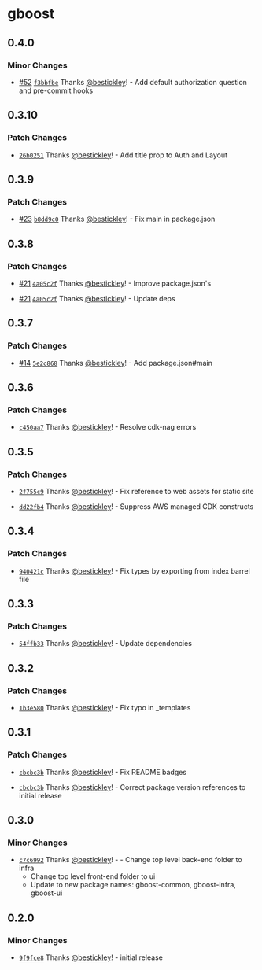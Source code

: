 # gboost

## 0.4.0

### Minor Changes

- [#52](https://github.com/awslabs/green-boost/pull/52) [`f3bbfbe`](https://github.com/awslabs/green-boost/commit/f3bbfbeeac6343476dfc9a389539928b47f66bd2) Thanks [@bestickley](https://github.com/bestickley)! - Add default authorization question and pre-commit hooks

## 0.3.10

### Patch Changes

- [`26b0251`](https://github.com/awslabs/green-boost/commit/26b0251ed4491b1eecc56bddb42bcd4b4ffc8128) Thanks [@bestickley](https://github.com/bestickley)! - Add title prop to Auth and Layout

## 0.3.9

### Patch Changes

- [#23](https://github.com/awslabs/green-boost/pull/23) [`b8dd9c0`](https://github.com/awslabs/green-boost/commit/b8dd9c094bbe40cf798df2016874ed1a79016b29) Thanks [@bestickley](https://github.com/bestickley)! - Fix main in package.json

## 0.3.8

### Patch Changes

- [#21](https://github.com/awslabs/green-boost/pull/21) [`4a05c2f`](https://github.com/awslabs/green-boost/commit/4a05c2fb7934b0f7642607a74855d1752576314e) Thanks [@bestickley](https://github.com/bestickley)! - Improve package.json's

* [#21](https://github.com/awslabs/green-boost/pull/21) [`4a05c2f`](https://github.com/awslabs/green-boost/commit/4a05c2fb7934b0f7642607a74855d1752576314e) Thanks [@bestickley](https://github.com/bestickley)! - Update deps

## 0.3.7

### Patch Changes

- [#14](https://github.com/awslabs/green-boost/pull/14) [`5e2c868`](https://github.com/awslabs/green-boost/commit/5e2c868757eb0b3927bf9824ca025389f0bf580e) Thanks [@bestickley](https://github.com/bestickley)! - Add package.json#main

## 0.3.6

### Patch Changes

- [`c450aa7`](https://github.com/awslabs/green-boost/commit/c450aa748013a3ef1291ce9149d5cc8f52ef7727) Thanks [@bestickley](https://github.com/bestickley)! - Resolve cdk-nag errors

## 0.3.5

### Patch Changes

- [`2f755c9`](https://github.com/awslabs/green-boost/commit/2f755c9fb96dad555f10af3ff27ecc48915f367a) Thanks [@bestickley](https://github.com/bestickley)! - Fix reference to web assets for static site

* [`dd22fb4`](https://github.com/awslabs/green-boost/commit/dd22fb4e7d25b8f26a02572b58100dfde4b3992c) Thanks [@bestickley](https://github.com/bestickley)! - Suppress AWS managed CDK constructs

## 0.3.4

### Patch Changes

- [`940421c`](https://github.com/awslabs/green-boost/commit/940421c19ea4b71c1ee0a3fbbb667a2d9e437ad2) Thanks [@bestickley](https://github.com/bestickley)! - Fix types by exporting from index barrel file

## 0.3.3

### Patch Changes

- [`54ffb33`](https://github.com/awslabs/green-boost/commit/54ffb33bb50f408cc34a2a59e01f042e348a260a) Thanks [@bestickley](https://github.com/bestickley)! - Update dependencies

## 0.3.2

### Patch Changes

- [`1b3e580`](https://github.com/awslabs/green-boost/commit/1b3e5808533cc0a27b970a0ab01ba080d1efad12) Thanks [@bestickley](https://github.com/bestickley)! - Fix typo in \_templates

## 0.3.1

### Patch Changes

- [`cbcbc3b`](https://github.com/awslabs/green-boost/commit/cbcbc3b89b7e25473e8f5e487da5b38fc1ba9e33) Thanks [@bestickley](https://github.com/bestickley)! - Fix README badges

* [`cbcbc3b`](https://github.com/awslabs/green-boost/commit/cbcbc3b89b7e25473e8f5e487da5b38fc1ba9e33) Thanks [@bestickley](https://github.com/bestickley)! - Correct package version references to initial release

## 0.3.0

### Minor Changes

- [`c7c6992`](https://github.com/awslabs/green-boost/commit/c7c6992f31611d46db7e4115d34ee1219b6401ea) Thanks [@bestickley](https://github.com/bestickley)! - - Change top level back-end folder to infra
  - Change top level front-end folder to ui
  - Update to new package names: gboost-common, gboost-infra, gboost-ui

## 0.2.0

### Minor Changes

- [`9f9fce8`](https://github.com/awslabs/green-boost/commit/9f9fce83a3e8c75df52af3c3a58c3b0993b84a1d) Thanks [@bestickley](https://github.com/bestickley)! - initial release
